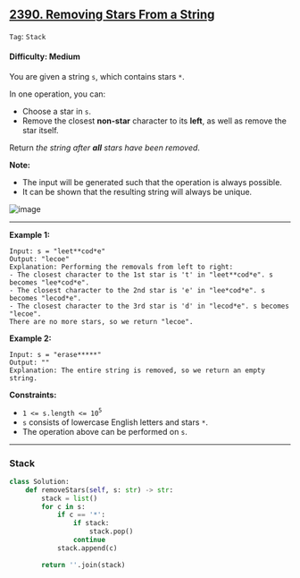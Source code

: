 ## [2390. Removing Stars From a String](https://leetcode.com/problems/removing-stars-from-a-string)

```Tag```: ```Stack```

#### Difficulty: Medium

You are given a string ```s```, which contains stars ```*```.

In one operation, you can:

- Choose a star in ```s```.
- Remove the closest __non-star__ character to its __left__, as well as remove the star itself.

Return _the string after __all__ stars have been removed_.

__Note:__

- The input will be generated such that the operation is always possible.
- It can be shown that the resulting string will always be unique.

![image](https://user-images.githubusercontent.com/35042430/231214607-1f579667-1492-4ce5-95f0-e849a107942f.png)

---

__Example 1:__
```
Input: s = "leet**cod*e"
Output: "lecoe"
Explanation: Performing the removals from left to right:
- The closest character to the 1st star is 't' in "leet**cod*e". s becomes "lee*cod*e".
- The closest character to the 2nd star is 'e' in "lee*cod*e". s becomes "lecod*e".
- The closest character to the 3rd star is 'd' in "lecod*e". s becomes "lecoe".
There are no more stars, so we return "lecoe".
```

__Example 2:__
```
Input: s = "erase*****"
Output: ""
Explanation: The entire string is removed, so we return an empty string.
```

__Constraints:__

- ```1 <= s.length <= 10```<sup>```5```</sup>
- ```s``` consists of lowercase English letters and stars ```*```.
- The operation above can be performed on ```s```.

---

### Stack

```Python
class Solution:
    def removeStars(self, s: str) -> str:
        stack = list()
        for c in s:
            if c == '*':
                if stack:
                    stack.pop()
                continue
            stack.append(c)
        
        return ''.join(stack)
```
